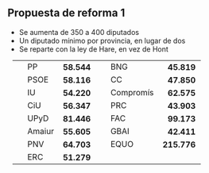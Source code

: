 Propuesta de reforma 1
----------------------

<div class="reformrules">
<ul>
<li>Se aumenta de 350 a 400 diputados</li>
<li>Un diputado mínimo por provincia, en lugar de dos</li>
<li>Se reparte con la ley de Hare, en vez de Hont</li>
</ul>
<table style="margin: 5px 10px;">
<tr>
<td style="padding-left: 30px;"> PP      </td> <td style="font-weight: bold; text-align: right; padding: 0 10px;"> 58.544 </td>
<td style="padding-left: 30px;"> BNG     </td> <td style="font-weight: bold; text-align: right; padding: 0 10px;"> 45.819 </td>
</tr>
<tr>
<td style="padding-left: 30px;"> PSOE    </td> <td style="font-weight: bold; text-align: right; padding: 0 10px;"> 58.116 </td> 
<td style="padding-left: 30px;"> CC  </td> <td style="font-weight: bold; text-align: right; padding: 0 10px;"> 47.850 </td>
</tr>
<tr>
<td style="padding-left: 30px;"> IU      </td> <td style="font-weight: bold; text-align: right; padding: 0 10px;"> 54.220 </td>
<td style="padding-left: 30px;"> Compromís    </td> <td style="font-weight: bold; text-align: right; padding: 0 10px;"> 62.575 </td>
</tr>
<tr>
<td style="padding-left: 30px;"> CiU     </td> <td style="font-weight: bold; text-align: right; padding: 0 10px;"> 56.347 </td>
<td style="padding-left: 30px;"> PRC     </td> <td style="font-weight: bold; text-align: right; padding: 0 10px;"> 43.903 </td>
</tr>
<tr>
<td style="padding-left: 30px;"> UPyD    </td> <td style="font-weight: bold; text-align: right; padding: 0 10px;"> 81.446 </td>
<td style="padding-left: 30px;"> FAC    </td> <td style="font-weight: bold; text-align: right; padding: 0 10px;"> 99.173 </td>
</tr>
<tr>
<td style="padding-left: 30px;"> Amaiur    </td> <td style="font-weight: bold; text-align: right; padding: 0 10px;"> 55.605 </td>
<td style="padding-left: 30px;"> GBAI </td> <td style="font-weight: bold; text-align: right; padding: 0 10px;"> 42.411 </td>
</tr>
<tr>
<td style="padding-left: 30px;"> PNV </td> <td style="font-weight: bold; text-align: right; padding: 0 10px;"> 64.703 </td>
<td style="padding-left: 30px;"> EQUO     </td> <td style="font-weight: bold; text-align: right; padding: 0 10px;"> 215.776 </td>
</tr>
<tr>
<td style="padding-left: 30px;"> ERC     </td> <td style="font-weight: bold; text-align: right; padding: 0 10px;"> 51.279 </td>
</tr>
</table>
</div>
<div id="reform1conclusions"></div>
